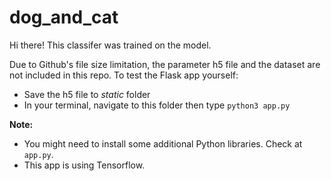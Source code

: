 # dog_and_cat
 Hi there!
This classifer was trained on the model.

Due to Github's file size limitation, the parameter h5 file and the dataset are not included in this repo. To test the Flask app yourself: 
- Save the h5 file to _static_ folder
- In your terminal, navigate to this folder then type `python3 app.py`

__Note:__ 
- You might need to install some additional Python libraries. Check at `app.py`.
- This app is using Tensorflow.
